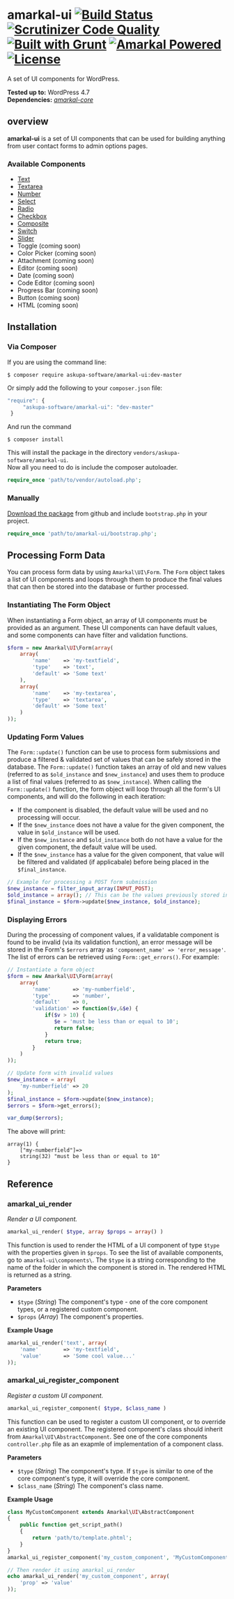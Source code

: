 # amarkal-ui [![Build Status](https://scrutinizer-ci.com/g/askupasoftware/amarkal-ui/badges/build.png?b=master)](https://scrutinizer-ci.com/g/askupasoftware/amarkal-ui/build-status/master) [![Scrutinizer Code Quality](https://scrutinizer-ci.com/g/askupasoftware/amarkal-ui/badges/quality-score.png?b=master)](https://scrutinizer-ci.com/g/askupasoftware/amarkal-ui/?branch=master) [![Built with Grunt](https://cdn.gruntjs.com/builtwith.svg)](https://gruntjs.com/) [![Amarkal Powered](https://askupasoftware.com/amarkal-powered.svg)](https://products.askupasoftware.com/amarkal) [![License](https://img.shields.io/badge/license-GPL--3.0%2B-red.svg)](https://raw.githubusercontent.com/askupasoftware/amarkal-ui/master/LICENSE)
A set of UI components for WordPress.

**Tested up to:** WordPress 4.7  
**Dependencies:** *[amarkal-core](https://github.com/askupasoftware/amarkal-core)*

## overview

**amarkal-ui** is a set of UI components that can be used for building anything from user contact forms to admin options pages.

### Available Components

* [Text](https://github.com/askupasoftware/amarkal-ui/tree/master/components/text)
* [Textarea](https://github.com/askupasoftware/amarkal-ui/tree/master/components/textarea)
* [Number](https://github.com/askupasoftware/amarkal-ui/tree/master/components/number)
* [Select](https://github.com/askupasoftware/amarkal-ui/tree/master/components/select)
* [Radio](https://github.com/askupasoftware/amarkal-ui/tree/master/components/radio)
* [Checkbox](https://github.com/askupasoftware/amarkal-ui/tree/master/components/checkbox)
* [Composite](https://github.com/askupasoftware/amarkal-ui/tree/master/components/composite)
* [Switch](https://github.com/askupasoftware/amarkal-ui/tree/master/components/switch)
* [Slider](https://github.com/askupasoftware/amarkal-ui/tree/master/components/slider)
* Toggle (coming soon)
* Color Picker (coming soon)
* Attachment (coming soon)
* Editor (coming soon)
* Date (coming soon)
* Code Editor (coming soon)
* Progress Bar (coming soon)
* Button (coming soon)
* HTML (coming soon)

## Installation

### Via Composer

If you are using the command line:  
```
$ composer require askupa-software/amarkal-ui:dev-master
```

Or simply add the following to your `composer.json` file:
```javascript
"require": {
     "askupa-software/amarkal-ui": "dev-master"
 }
```
And run the command 
```
$ composer install
```

This will install the package in the directory `vendors/askupa-software/amarkal-ui`.  
Now all you need to do is include the composer autoloader.

```php
require_once 'path/to/vendor/autoload.php';
```

### Manually

[Download the package](https://github.com/askupasoftware/amarkal-ui/archive/master.zip) from github and include `bootstrap.php` in your project.

```php
require_once 'path/to/amarkal-ui/bootstrap.php';
```

## Processing Form Data

You can process form data by using `Amarkal\UI\Form`. The `Form` object takes a list of UI components and loops through them to produce the final values that can then be stored into the database or further processed.

### Instantiating The Form Object

When instantiating a Form object, an array of UI components must be provided as an argument. These UI components can have default values, and some components can have filter and validation functions.

```php
$form = new Amarkal\UI\Form(array(
    array(
        'name'    => 'my-textfield',
        'type'    => 'text',
        'default' => 'Some text'
    ),
    array(
        'name'    => 'my-textarea',
        'type'    => 'textarea',
        'default' => 'Some text'
    )
));
```

### Updating Form Values

The `Form::update()` function can be use to process form submissions and produce a filtered & validated set of values that can be safely stored in the database. The `Form::update()` function takes an array of old and new values (referred to as `$old_instance` and `$new_instance`) and uses them to produce a list of final values (referred to as `$new_instance`). When calling the `Form::update()` function, the form object will loop through all the form's UI components, and will do the following in each iteration:

* If the component is disabled, the default value will be used and no processing will occur.
* If the `$new_instance` does not have a value for the given component, the value in `$old_instance` will be used.
* If the `$new_instance` and `$old_instance` both do not have a value for the given component, the default value will be used.
* If the `$new_instance` has a value for the given component, that value will be filtered and validated (if applicabale) before being placed in the `$final_instance`.

```php
// Example for processing a POST form submission
$new_instance = filter_input_array(INPUT_POST);
$old_instance = array(); // This can be the values previously stored in the database
$final_instance = $form->update($new_instance, $old_instance);
```

### Displaying Errors

During the processing of component values, if a validatable component is found to be invalid (via its validation function), an error message will be stored in the Form's `$errors` array as `'component_name' => 'error_message'`. The list of errors can be retrieved using `Form::get_errors()`. For example:

```php
// Instantiate a form object
$form = new Amarkal\UI\Form(array(
    array(
        'name'       => 'my-numberfield',
        'type'       => 'number',
        'default'    => 0,
        'validation' => function($v,&$e) {
            if($v > 10) {
               $e = 'must be less than or equal to 10';
               return false;
            }
            return true;
        }
    )
));

// Update form with invalid values
$new_instance = array(
    'my-numberfield' => 20
);
$final_instance = $form->update($new_instance);
$errors = $form->get_errors();

var_dump($errors);
```

The above will print:

```
array(1) {
    ["my-numberfield"]=>
    string(32) "must be less than or equal to 10"
}
```

## Reference

### amarkal_ui_render
*Render a UI component.*
```php
amarkal_ui_render( $type, array $props = array() )
```
This function is used to render the HTML of a UI component of type `$type` with the properties given in `$props`. To see the list of available components, go to `amarkal-ui\components\`. The `$type` is a string corresponding to the name of the folder in which the component is stored in. The rendered HTML is returned as a string.

**Parameters**  
* `$type` (*String*)  The component's type - one of the core component types, or a registered custom component.
* `$props` (*Array*)  The component's properties.

**Example Usage**
```php
amarkal_ui_render('text', array(
    'name'        => 'my-textfield',
    'value'       => 'Some cool value...'
));
```

### amarkal_ui_register_component
*Register a custom UI component.*
```php
amarkal_ui_register_component( $type, $class_name )
```
This function can be used to register a custom UI component, or to override an existing UI component. The registered component's class should inherit from `Amarkal\UI\AbstractComponent`. See one of the core components `controller.php` file as an exapmle of implementation of a component class.

**Parameters**  
* `$type` (*String*)  The component's type. If `$type` is similar to one of the core component's type, it will override the core component.
* `$class_name` (*String*)  The component's class name.

**Example Usage**
```php
class MyCustomComponent extends Amarkal\UI\AbstractComponent
{
    public function get_script_path() 
    {
        return 'path/to/template.phtml';
    }
}
amarkal_ui_register_component('my_custom_component', 'MyCustomComponent');

// Then render it using amarkal_ui_render
echo amarkal_ui_render('my_custom_component', array(
    'prop' => 'value'
));
```
